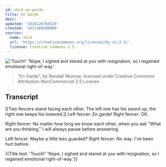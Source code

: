 ```yaml
---
id: xkcd.en-garde
title: En Garde
desc: ''
updated: '1616126764529'
created: '1411369200000'
sources:
  name: xkcd
  url: 'https://creativecommons.org/licenses/by-nc/2.5/'
  license: Creative Commons 2.5
---
```

!['Touch!' 'Nope, I sighed and stared at you with resignation, so I regained emotional right-of-way.'](https://imgs.xkcd.com/comics/en_garde.png)
> "En Garde", by Randall Munroe, licensed under Creative Commons Attribution-NonCommercial 2.5 License

## Transcript
[[Two fencers stand facing each other. The left one has his sword up; the right one keeps his lowered.]]
Left fencer: En garde!
Right fencer: OK. 

Right fencer: No matter how long we know each other, when you ask "What are you thinking," I will always pause before answering. 

Left fencer: Maybe a little less guarded?
Right fencer: No way. I've been hurt before. 

{{Title text: 'Touch!' 'Nope, I sighed and stared at you with resignation, so I regained emotional right-of-way.'}}
